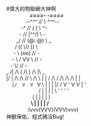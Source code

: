 #偉大的物聯網大神啊  
&nbsp;&nbsp;&nbsp;&nbsp;&nbsp;&nbsp;&nbsp;&nbsp;&nbsp;&nbsp;&nbsp;&nbsp;&nbsp;&nbsp;&nbsp;&nbsp;___====-_  _-====___  
&nbsp;&nbsp;&nbsp;&nbsp;&nbsp;&nbsp;&nbsp;&nbsp;&nbsp;&nbsp;&nbsp;&nbsp;&nbsp;_--^^^     //      \\     ^^^--_  
&nbsp;&nbsp;&nbsp;&nbsp;&nbsp;&nbsp;&nbsp;&nbsp;&nbsp;&nbsp;_-^          // (    ) \\          ^-_  
&nbsp;&nbsp;&nbsp;&nbsp;&nbsp;&nbsp;&nbsp;&nbsp;&nbsp;-            //  |\^^/|  \\            -  
&nbsp;&nbsp;&nbsp;&nbsp;&nbsp;&nbsp;&nbsp;_/            //   (@::@)   \\            \_  
&nbsp;&nbsp;&nbsp;&nbsp;&nbsp;&nbsp;/             ((     \\//     ))             \  
&nbsp;&nbsp;&nbsp;&nbsp;&nbsp;-               \\    (oo)    //               -  
&nbsp;&nbsp;&nbsp;&nbsp;-                 \\  / VV \  //                 -  
&nbsp;&nbsp;&nbsp;-                   \\/      \//                   -  
  _ /|          /\      (   /\   )      /\          |\ _  
  |/ | /\ /\ /\/  \ /\  \  |  |  /  /\ /  \/\ /\ /\ | \|  
&nbsp;&nbsp;`  |/  V  V  `   V  \ \| |  | |/ /  V   '  V  V  \|  '  
&nbsp;&nbsp;&nbsp;&nbsp;`   `  `      `   / | |  | | \   '      '  '   '  
&nbsp;&nbsp;&nbsp;&nbsp;&nbsp;&nbsp;&nbsp;&nbsp;&nbsp;&nbsp;&nbsp;&nbsp;&nbsp;&nbsp;&nbsp;&nbsp;&nbsp;&nbsp;(  | |  | |  )  
&nbsp;&nbsp;&nbsp;&nbsp;&nbsp;&nbsp;&nbsp;&nbsp;&nbsp;&nbsp;&nbsp;&nbsp;&nbsp;&nbsp;&nbsp;&nbsp;&nbsp;__\ | |  | | /__  
&nbsp;&nbsp;&nbsp;&nbsp;&nbsp;&nbsp;&nbsp;&nbsp;&nbsp;&nbsp;&nbsp;&nbsp;&nbsp;&nbsp;&nbsp;(vvv(VVV)(VVV)vvv)   
                    神獸保佑，程式碼沒Bug!   
